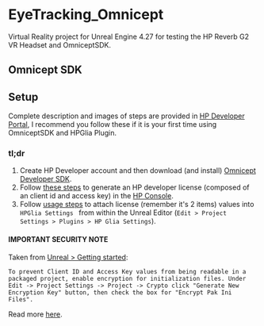 # EyeTracking_Omnicept

Virtual Reality project for Unreal Engine 4.27 for testing the HP Reverb G2 VR Headset and OmniceptSDK. 

## Omnicept SDK

## Setup 
Complete description and images of steps are provided in [HP Developer Portal](https://developers.hp.com/omnicept/docs/fundamentals), I recommend you follow these if it is your first time using OmniceptSDK and HPGlia Plugin. 

### tl;dr
1. Create HP Developer account and then download (and install) [Omnicept Developer SDK](https://developers.hp.com/omnicept/hp-omnicept-sdk).
2. Follow [these steps](https://developers.hp.com/omnicept/docs/console/getting-started) to generate an HP developer license (composed of an client id and access key) in the [HP Console](https://omnicept-console.hpbp.io/).
3. Follow [usage steps](https://developers.hp.com/omnicept/docs/ue4/getting-started#usage) to attach license (remember it's 2 items) values into ```HPGlia Settings ``` from within the Unreal Editor (```Edit > Project Settings > Plugins > HP Glia Settings```).

#### IMPORTANT SECURITY NOTE 
Taken from [Unreal > Getting started](https://developers.hp.com/omnicept/docs/ue4/getting-started): 
```
To prevent Client ID and Access Key values from being readable in a packaged project, enable encryption for initialization files. Under Edit -> Project Settings -> Project -> Crypto click "Generate New Encryption Key" button, then check the box for "Encrypt Pak Ini Files".
```
Read more [here](https://developers.hp.com/omnicept/docs/ue4/getting-started#securing).

